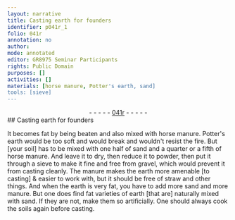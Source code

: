 ```yaml
---
layout: narrative
title: Casting earth for founders
identifier: p041r_1
folio: 041r
annotation: no
author:
mode: annotated
editor: GR8975 Seminar Participants
rights: Public Domain
purposes: []
activities: []
materials: [horse manure, Potter's earth, sand]
tools: [sieve]
---
```


 <div class="folio" align="center">- - - - - <a href="http://gallica.bnf.fr/ark:/12148/btv1b10500001g/f87.image" target="_blank">041r</a> - - - - - </div>    
## Casting earth for founders

 
It becomes fat by being beaten and also mixed with <span class="material">horse manure</span>. <span class="material">Potter's earth</span> would be too soft and would break and wouldn't resist the fire. But [your soil] has to be mixed with one half of <span class="material">sand</span> and a quarter or a fifth of horse manure. And leave it to dry, then reduce it to powder, then put it through a <span class="tool">sieve</span> to make it fine and free from gravel, which would prevent it from casting cleanly. The manure makes the earth more amenable [to casting] & easier to work with, but it should be free of straw and other things. And when the earth is very fat, you have to add more sand and more manure. But one does find fat varieties of earth [that are] naturally mixed with sand. If they are not, make them so artificially. One should always cook the soils again before casting.
 